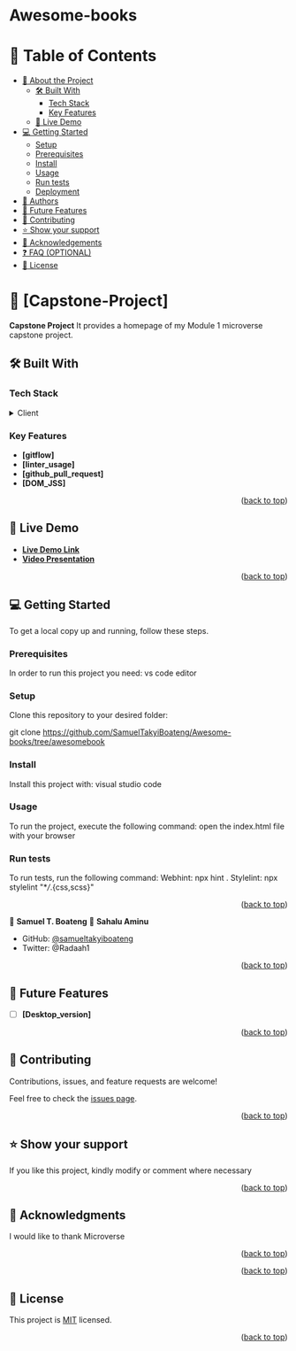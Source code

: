 # Awesome-books
# 📗 Table of Contents

- [📖 About the Project](#Awesome-book)
  - [🛠 Built With](#built-with)
    - [Tech Stack](#tech-stack)
    - [Key Features](#key-features)
  - [🚀 Live Demo](#live-demo)
- [💻 Getting Started](#getting-started)
  - [Setup](#setup)
  - [Prerequisites](#prerequisites)
  - [Install](#install)
  - [Usage](#usage)
  - [Run tests](#run-tests)
  - [Deployment](#triangular_flag_on_post-deployment)
- [👥 Authors](#authors)
- [🔭 Future Features](#future-features)
- [🤝 Contributing](#contributing)
- [⭐️ Show your support](#support)
- [🙏 Acknowledgements](#acknowledgements)
- [❓ FAQ (OPTIONAL)](#faq)
- [📝 License](#license)

# 📖 [Capstone-Project] <a name="about-project"></a>

**Capstone Project**  It provides a homepage of my Module 1 microverse capstone project.

## 🛠 Built With <a name="built-with"></a>

### Tech Stack <a name="tech-stack"></a>

<details>
  <summary>Client</summary>
  <ul>
     <li>HTML</li>
    <li>CSS</li>
    <li>JSS</li>
  </ul>
</details>

### Key Features <a name="key-features"></a>

- **[gitflow]**
- **[linter_usage]**
- **[github_pull_request]**
- **[DOM_JSS]**


<p align="right">(<a href="#readme-top">back to top</a>)</p>

## 🚀 Live Demo <a name=""></a>
- **[Live Demo Link](https://samueltakyiboateng.github.io/Capstone-Project-1/)**
- **[Video Presentation](https://www.loom.com/share/baf4d087d2c84de2b570b8d248e56c7b)**



<p align="right">(<a href="#readme-top">back to top</a>)</p>

## 💻 Getting Started <a name="getting-started"></a>

To get a local copy up and running, follow these steps.

### Prerequisites

In order to run this project you need: vs code editor

### Setup

Clone this repository to your desired folder:

git clone https://github.com/SamuelTakyiBoateng/Awesome-books/tree/awesomebook

### Install

Install this project with: visual studio code

### Usage

To run the project, execute the following command:
open the index.html file with your browser

### Run tests

To run tests, run the following command:
Webhint: npx hint .
Stylelint: npx stylelint "\*_/_.{css,scss}"

<p align="right">(<a href="#readme-top">back to top</a>)</p>

👤 **Samuel T. Boateng**
👤 **Sahalu Aminu**

- GitHub: [@samueltakyiboateng](https://github.com/samueltakyiboateng)
- Twitter: @Radaah1
<p align="right">(<a href="#readme-top">back to top</a>)</p>

## 🔭 Future Features <a name="future-features"></a>

- [ ] **[Desktop_version]**

<p align="right">(<a href="#readme-top">back to top</a>)</p>

## 🤝 Contributing <a name="contributing"></a>

Contributions, issues, and feature requests are welcome!

Feel free to check the [issues page](../../issues/).

<p align="right">(<a href="#readme-top">back to top</a>)</p>

## ⭐️ Show your support <a name="support"></a>

If you like this project, kindly modify or comment where necessary

<p align="right">(<a href="#readme-top">back to top</a>)</p>

## 🙏 Acknowledgments <a name="acknowledgements"></a>

I would like to thank Microverse

<p align="right">(<a href="#readme-top">back to top</a>)</p>

<p align="right">(<a href="#readme-top">back to top</a>)</p>

## 📝 License <a name="license"></a>

This project is [MIT](./MIT.md) licensed.

<p align="right">(<a href="#readme-top">back to top</a>)</p>
